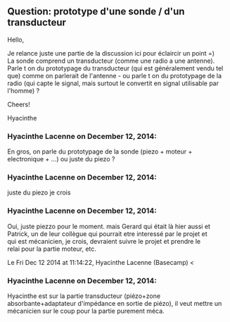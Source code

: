## Question: prototype d'une sonde / d'un transducteur



Hello,  
  
Je relance juste une partie de la discussion ici pour éclaircir un point =)  
La sonde comprend un transducteur (comme une radio a une antenne). Parle t on
du prototypage du transducteur (qui est généralement vendu tel que) comme on
parlerait de l'antenne - ou parle t on du prototypage de la radio (qui capte
le signal, mais surtout le convertit en signal utilisable par l'homme) ?  
  
Cheers!  
  
Hyacinthe



### **Hyacinthe Lacenne** on December 12, 2014:



En gros, on parle du prototypage de la sonde (piezo + moteur + electronique +
...) ou juste du piezo ?



### **Hyacinthe Lacenne** on December 12, 2014:



juste du piezo je crois



### **Hyacinthe Lacenne** on December 12, 2014:



Oui, juste piezzo pour le moment. mais Gerard qui était là hier aussi et  
Patrick, un de leur collègue qui pourrait etre interessé par le projet et  
qui est mécanicien, je crois, devraient suivre le projet et prendre le  
relai pour la partie moteur, etc.  
  
Le Fri Dec 12 2014 at 11:14:22, Hyacinthe Lacenne (Basecamp) &lt;



### **Hyacinthe Lacenne** on December 12, 2014:



Hyacinthe est sur la partie transducteur (piézo+zone absorbante+adaptateur
d'impédance en sortie de piézo), il veut mettre un mécanicien sur le coup pour
la partie purement méca.



